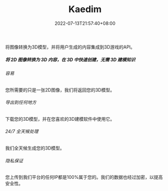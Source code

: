 ﻿---
weight: 
title: "Kaedim"
description: "API for turning image to 3D model and integrating User Generated Content into 3D games."
date: 2022-07-13T21:57:40+08:00
lastmod: 2022-07-13T16:45:40+08:00
draft: false
authors: ["MineW"]
featuredImage: "296.png"
link: "https://www.kaedim.com/"
tags: ["Kaedim","开发者服务"]
categories: ["navigation"]
navigation: ["开发者服务"]
lightgallery: true
toc: true
pinned: false
recommend: false
recommend1: false
---
将图像转换为3D模型，并将用户生成的内容集成到3D游戏的API。

##### 将 2D 图像转换为 3D 内容，在 3D 中快速创建，无需 3D 建模知识

###### 容易
您所需要的只是一张2D图像，我们将返回您的3D模型。

###### 导出到任何地方
下载您的3D模型，并在您喜欢的3D建模软件中使用它。

###### 24/7 全天候处理
我们全天候生成您的3D模型。

###### 隐私保证
您上传到我们平台的任何IP都是100%属于您的。我们的数据也经过加密，以提高安全性。